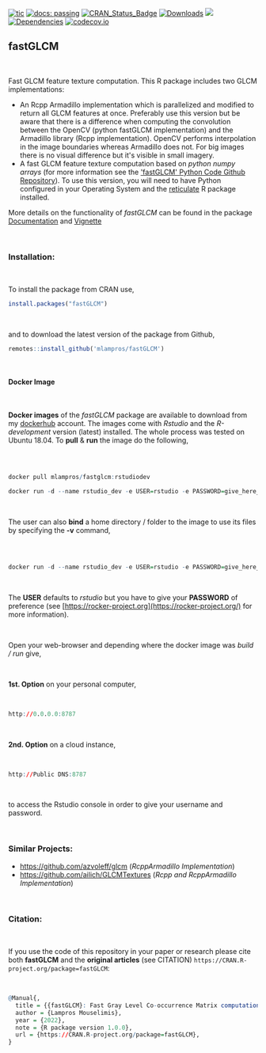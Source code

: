 
[![tic](https://github.com/mlampros/fastGLCM/workflows/tic/badge.svg?branch=master)](https://github.com/mlampros/fastGLCM/actions)
[![docs: passing](https://img.shields.io/badge/docs-passing-success.svg)](https://mlampros.github.io/fastGLCM/reference/index.html)
[![CRAN_Status_Badge](http://www.r-pkg.org/badges/version/fastGLCM)](http://cran.r-project.org/package=fastGLCM)
[![Downloads](http://cranlogs.r-pkg.org/badges/grand-total/fastGLCM?color=blue)](http://www.r-pkg.org/pkg/fastGLCM)
[![](https://img.shields.io/docker/automated/mlampros/fastglcm.svg)](https://hub.docker.com/r/mlampros/fastglcm)
[![Dependencies](https://tinyverse.netlify.com/badge/fastGLCM)](https://cran.r-project.org/package=fastGLCM)
[![codecov.io](https://codecov.io/github/mlampros/fastGLCM/coverage.svg?branch=master)](https://codecov.io/github/mlampros/fastGLCM?branch=master)


## fastGLCM

<br>

Fast GLCM feature texture computation. This R package includes two GLCM implementations: 

* An Rcpp Armadillo implementation which is parallelized and modified to return all GLCM features at once. Preferably use this version but be aware that there is a difference when computing the convolution between the OpenCV (python fastGLCM implementation) and the Armadillo library (Rcpp implementation). OpenCV performs interpolation in the image boundaries whereas Armadillo does not. For big images there is no visual difference but it's visible in small imagery.
* A fast GLCM feature texture computation based on *python numpy arrays* (for more information see the ['fastGLCM' Python Code Github Repository](https://github.com/tzm030329/GLCM)). To use this version, you will need to have Python configured in your Operating System and the [reticulate](https://github.com/rstudio/reticulate) R package installed.

More details on the functionality of *fastGLCM* can be found in the package [Documentation](https://mlampros.github.io/fastGLCM/reference/index.html) and [Vignette](https://mlampros.github.io/fastGLCM/articles/fastGLCM_Functionality.html)

<br>

### Installation:

<br>

To install the package from CRAN use, 

```R
install.packages("fastGLCM")

```
<br>

and to download the latest version of the package from Github,

```R
remotes::install_github('mlampros/fastGLCM')

```

<br>

#### **Docker Image**

<br>

**Docker images** of the *fastGLCM* package are available to download from my [dockerhub](https://hub.docker.com/r/mlampros/fastglcm) account. The images come with *Rstudio* and the *R-development* version (latest) installed. The whole process was tested on Ubuntu 18.04. To **pull** & **run** the image do the following,

<br>

```R

docker pull mlampros/fastglcm:rstudiodev

docker run -d --name rstudio_dev -e USER=rstudio -e PASSWORD=give_here_your_password --rm -p 8787:8787 mlampros/fastglcm:rstudiodev

```

<br>

The user can also **bind** a home directory / folder to the image to use its files by specifying the **-v** command,

<br>

```R

docker run -d --name rstudio_dev -e USER=rstudio -e PASSWORD=give_here_your_password --rm -p 8787:8787 -v /home/YOUR_DIR:/home/rstudio/YOUR_DIR mlampros/fastglcm:rstudiodev


```

<br>

The **USER** defaults to *rstudio* but you have to give your **PASSWORD** of preference (see [https://rocker-project.org](https://rocker-project.org/) for more information).

<br>

Open your web-browser and depending where the docker image was *build / run* give, 

<br>

**1st. Option** on your personal computer,

<br>

```R
http://0.0.0.0:8787 

```

<br>

**2nd. Option** on a cloud instance, 

<br>

```R
http://Public DNS:8787

```

<br>

to access the Rstudio console in order to give your username and password.

<br>

### **Similar Projects:**

* https://github.com/azvoleff/glcm  (*RcppArmadillo Implementation*)
* https://github.com/ailich/GLCMTextures  (*Rcpp and RcppArmadillo Implementation*)

<br>

### Citation:

<br>

If you use the code of this repository in your paper or research please cite both **fastGLCM** and the **original articles** (see CITATION) `https://CRAN.R-project.org/package=fastGLCM`:

<br>

```R
@Manual{,
  title = {{fastGLCM}: Fast Gray Level Co-occurrence Matrix computation (GLCM) using R},
  author = {Lampros Mouselimis},
  year = {2022},
  note = {R package version 1.0.0},
  url = {https://CRAN.R-project.org/package=fastGLCM},
}
```

<br>
